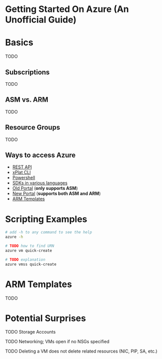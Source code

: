 Getting Started On Azure (An Unofficial Guide)
==============================================

# Basics

TODO

## Subscriptions

TODO

## ASM vs. ARM

TODO

## Resource Groups

TODO

## Ways to access Azure

* [REST API](https://msdn.microsoft.com/en-us/library/azure/dn790568.aspx)
* [xPlat CLI](https://azure.microsoft.com/en-us/documentation/articles/xplat-cli-install/)
* [Powershell](https://azure.microsoft.com/en-us/documentation/articles/powershell-install-configure/)
* [SDKs in various languages](https://azure.microsoft.com/en-us/downloads/)
* [Old Portal](manage.windowsazure.com) (**only supports ASM**)
* [New Portal](portal.azure.com) (**supports both ASM and ARM**)
* [ARM Templates](https://azure.microsoft.com/en-us/documentation/articles/resource-group-authoring-templates/)

# Scripting Examples

```bash
# add -h to any command to see the help
azure -h

# TODO how to find URN
azure vm quick-create

# TODO explanation
azure vmss quick-create
```

# ARM Templates

TODO

# Potential Surprises

TODO Storage Accounts

TODO Networking; VMs open if no NSGs specified

TODO Deleting a VM does not delete related resources (NIC, PIP, SA, etc.)